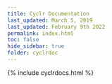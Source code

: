 ```yaml
---
title: Cyclr Documentation
last_updated: March 5, 2019
last_updated: February 9th 2022
permalink: index.html
toc: false
hide_sidebar: true
folder: cyclrdoc
---
```

{% include cyclrdocs.html %}					
